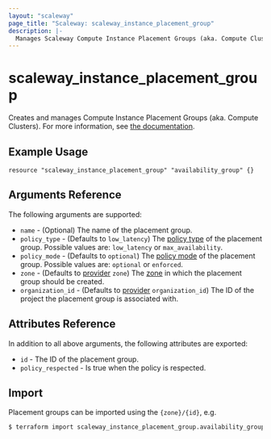 ```yaml
---
layout: "scaleway"
page_title: "Scaleway: scaleway_instance_placement_group"
description: |-
  Manages Scaleway Compute Instance Placement Groups (aka. Compute Clusters).
---
```


# scaleway_instance_placement_group

Creates and manages Compute Instance Placement Groups (aka. Compute Clusters). For more information, see [the documentation](https://developers.scaleway.com/en/products/instance/api/#compute-clusters-7fd7e0).

## Example Usage

```hcl
resource "scaleway_instance_placement_group" "availability_group" {}
```

## Arguments Reference

The following arguments are supported:

- `name` - (Optional) The name of the placement group.
- `policy_type` - (Defaults to `low_latency`) The [policy type](https://developers.scaleway.com/en/products/instance/api/#compute-clusters-7fd7e0) of the placement group. Possible values are: `low_latency` or `max_availability`.
- `policy_mode` - (Defaults to `optional`) The [policy mode](https://developers.scaleway.com/en/products/instance/api/#compute-clusters-7fd7e0) of the placement group. Possible values are: `optional` or `enforced`.
- `zone` - (Defaults to [provider](../index.html#zone) `zone`) The [zone](../guides/regions_and_zones.html#zones) in which the placement group should be created.
- `organization_id` - (Defaults to [provider](../index.html#organization_id) `organization_id`) The ID of the project the placement group is associated with.

## Attributes Reference

In addition to all above arguments, the following attributes are exported:

- `id` - The ID of the placement group.
- `policy_respected` - Is true when the policy is respected.

## Import

Placement groups can be imported using the `{zone}/{id}`, e.g.

```bash
$ terraform import scaleway_instance_placement_group.availability_group fr-par-1/11111111-1111-1111-1111-111111111111
```
